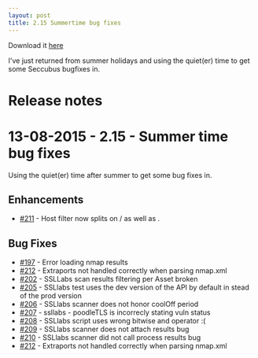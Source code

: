 ```yaml
---
layout: post
title: 2.15 Summertime bug fixes
---
```


Download it [here](https://github.com/schubergphilis/Seccubus_v2/releases)

I've just returned from summer holidays and using the quiet(er) time to get some Seccubus bugfixes in.

Release notes
=============

13-08-2015 - 2.15 - Summer time bug fixes
=========================================
Using the quiet(er) time after summer to get some bug fixes in.

Enhancements
------------
* [#211](https://github.com/schubergphilis/Seccubus_v2/issues/211) - Host filter now splits on / as well as . 

Bug Fixes
---------
* [#197](https://github.com/schubergphilis/Seccubus_v2/issues/197) - Error loading nmap results
* [#212](https://github.com/schubergphilis/Seccubus_v2/issues/212) - Extraports not handled correctly when parsing nmap.xml
* [#202](https://github.com/schubergphilis/Seccubus_v2/issues/202) - SSLLabs scan results filtering per Asset broken
* [#205](https://github.com/schubergphilis/Seccubus_v2/issues/205) - SSLlabs test uses the dev version of the API by default in stead of the prod version
* [#206](https://github.com/schubergphilis/Seccubus_v2/issues/206) - SSLlabs scanner does not honor coolOff period
* [#207](https://github.com/schubergphilis/Seccubus_v2/issues/207) - ssllabs - poodleTLS is incorrecly stating vuln status
* [#208](https://github.com/schubergphilis/Seccubus_v2/issues/208) - SSLlabs script uses wrong bitwise and operator :(
* [#209](https://github.com/schubergphilis/Seccubus_v2/issues/209) - SSLlabs scanner does not attach results bug
* [#210](https://github.com/schubergphilis/Seccubus_v2/issues/210) - SSLlabs scanner did not call process results bug
* [#212](https://github.com/schubergphilis/Seccubus_v2/issues/212) - Extraports not handled correctly when parsing nmap.xml
